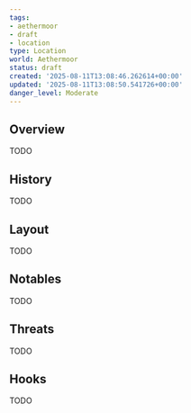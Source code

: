 ```yaml
---
tags:
- aethermoor
- draft
- location
type: Location
world: Aethermoor
status: draft
created: '2025-08-11T13:08:46.262614+00:00'
updated: '2025-08-11T13:08:50.541726+00:00'
danger_level: Moderate
---
```



## Overview

TODO
## History

TODO
## Layout

TODO
## Notables

TODO
## Threats

TODO
## Hooks

TODO
